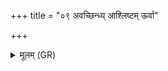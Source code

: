 +++
title = "०९ अवच्छिन्ध्य् आश्लिष्टम् ऊर्वा"

+++
<details><summary>मूलम् (GR)</summary>

अवच्छिन्ध्य् आश्लिष्टम्  
ऊर्वा ह्य् असि भेषजी । +++(Bhatt. urvā)+++  
दिव्यः सुपर्णो अब्रविद्  
एतद् आश्लिष्टभेषजम् ॥
</details>